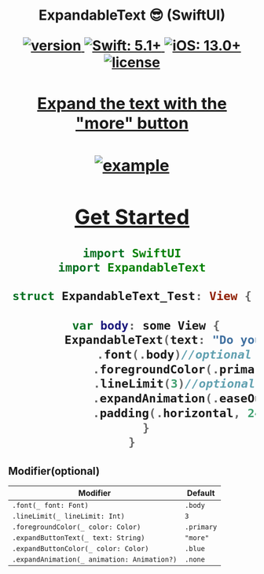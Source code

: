 <h1 align="center"> ExpandableText 😎 (SwiftUI)</p>
<p align="center">
    <a href="https://github.com/NuPlay/ExpandableText/releases/latest">
        <img src="https://img.shields.io/github/v/release/NuPlay/ExpandableText?label=version&labelColor=303840" alt="version">
    </a>
    <a href="https://swift.org/">
        <img src="https://img.shields.io/badge/Swift-5.1+-F05138?labelColor=303840" alt="Swift: 5.1+">
    </a>
    <a href="https://www.apple.com/ios/">
        <img src="https://img.shields.io/badge/iOS-13.0+-007AFF?labelColor=303840" alt="iOS: 13.0+">
    </a>
    <a href="/LICENSE">
        <img src="https://img.shields.io/github/license/NuPlay/ExpandableText?color=blue&labelColor=303840" alt="license">        
</p>
<h3 align="center"> Expand the text with the "more" button </h3>
<h3 align="center"> <img src="https://user-images.githubusercontent.com/73557895/136821265-80941d7f-0942-49dc-907f-e31f1548d23e.gif" alt="example"/> </h3>



## Get Started

```swift
import SwiftUI
import ExpandableText

struct ExpandableText_Test: View {
    
    var body: some View {
        ExpandableText(text: "Do you think you're living an ordinary life? You are so mistaken it's difficult to even explain. The mere fact that you exist makes you extraordinary. The odds of you existing are less than winning the lottery, but here you are. Are you going to let this extraordinary opportunity pass?")
            .font(.body)//optional
            .foregroundColor(.primary)//optional
            .lineLimit(3)//optional
            .expandAnimation(.easeOut)//optional
            .padding(.horizontal, 24)//optional
    }
}
```

## Modifier(optional)

Modifier | Default
--- | ---
`.font(_ font: Font)` | `.body`
`.lineLimit(_ lineLimit: Int)` | `3`
`.foregroundColor(_ color: Color)` | `.primary`
`.expandButtonText(_ text: String)` | `"more"`
`.expandButtonColor(_ color: Color)` | `.blue`
`.expandAnimation(_ animation: Animation?)` | `.none`



